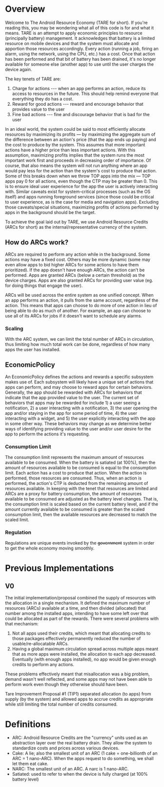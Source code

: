 # Overview

Welcome to The Android Resource Economy (TARE for short). If you're reading this, you may be
wondering what all of this code is for and what it means. TARE is an attempt to apply economic
principles to resource (principally battery) management. It acknowledges that battery is a limited
resource on mobile devices and that the system must allocate and apportion those resources
accordingly. Every action (running a job, firing an alarm, using the network, using the CPU, etc.)
has a cost. Once that action has been performed and that bit of battery has been drained, it's no
longer available for someone else (another app) to use until the user charges the device again.

The key tenets of TARE are:

1. Charge for actions --- when an app performs an action, reduce its access to resources in the
   future. This should help remind everyone that everything they do has a cost.
1. Reward for good actions --- reward and encourage behavior that provides value to the user
1. Fine bad actions --- fine and discourage behavior that is bad for the user

In an ideal world, the system could be said to most efficiently allocate resources by maximizing its
profits &mdash; by maximizing the aggregate sum of the difference between an action's price (that
the app ends up paying) and the cost to produce by the system. This assumes that more important
actions have a higher price than less important actions. With this assumption, maximizing profits
implies that the system runs the most important work first and proceeds in decreasing order of
importance. Of course, that also means the system will not run anything where an app would pay less
for the action than the system's cost to produce that action. Some of this breaks down when we throw
TOP apps into the mix &mdash; TOP apps pay 0 for all actions, even though the CTP may be greater
than 0. This is to ensure ideal user experience for the app the user is actively interacting with.
Similar caveats exist for system-critical processes (such as the OS itself) and apps running
foreground services (since those could be critical to user experience, as is the case for media and
navigation apps). Excluding those caveats/special situations, maximizing profits of actions
performed by apps in the background should be the target.

To achieve the goal laid out by TARE, we use Android Resource Credits (ARCs for short) as the
internal/representative currency of the system.

## How do ARCs work?

ARCs are required to perform any action while in the background. Some actions may have a fixed cost.
Others may be more dynamic (some may even allow apps to bid higher ARCs for some actions to have
them prioritized). If the app doesn't have enough ARCs, the action can't be performed. Apps are
granted ARCs (below a certain threshold) as the device charges. Apps are also granted ARCs for
providing user value (eg. for doing things that engage the user).

ARCs will be used across the entire system as one unified concept. When an app performs an action,
it pulls from the same account, regardless of the action. This means that apps can choose to do more
of one action in lieu of being able to do as much of another. For example, an app can choose to use
all of its ARCs for jobs if it doesn't want to schedule any alarms.

### Scaling

With the ARC system, we can limit the total number of ARCs in circulation, thus limiting how much
total work can be done, regardless of how many apps the user has installed.

## EconomicPolicy

An EconomicPolicy defines the actions and rewards a specific subsystem makes use of. Each subsystem
will likely have a unique set of actions that apps can perform, and may choose to reward apps for
certain behaviors. Generally, the app should be rewarded with ARCs for behaviors that indicate that
the app provided value to the user. The current set of behaviors that apps may be rewarded for
include 1) a user seeing a notification, 2) a user interacting with a notification, 3) the user
opening the app and/or staying in the app for some period of time, 4) the user interacting with a
widget, and 5) the user explicitly interacting with the app in some other way. These behaviors may
change as we determine better ways of identifying providing value to the user and/or user desire for
the app to perform the actions it's requesting.

### Consumption Limit

The consumption limit represents the maximum amount of resources available to be consumed. When the
battery is satiated (at 100%), then the amount of resources available to be consumed is equal to the
consumption limit. Each action has a cost to produce that action. When the action is performed,
those resources are consumed. Thus, when an action is performed, the action's CTP is deducted from
the remaining amount of resources available. In keeping with the tenet that resources are limited
and ARCs are a proxy for battery consumption, the amount of resources available to be consumed are
adjusted as the battery level changes. That is, the consumption limit is scaled based on the current
battery level, and if the amount currently available to be consumed is greater than the scaled
consumption limit, then the available resources are decreased to match the scaled limit.

### Regulation

Regulations are unique events invoked by the ~~government~~ system in order to get the whole economy
moving smoothly.

# Previous Implementations

## V0

The initial implementation/proposal combined the supply of resources with the allocation in a single
mechanism. It defined the maximum number of resources (ARCs) available at a time, and then divided
(allocated) that number among the installed apps, intending to have some left over that could be
allocated as part of the rewards. There were several problems with that mechanism:

1. Not all apps used their credits, which meant that allocating credits to those packages
   effectively permanently reduced the number of usable/re-allocatable ARCs.
1. Having a global maximum circulation spread across multiple apps meant that as more apps were
   installed, the allocation to each app decreased. Eventually (with enough apps installed), no app
   would be given enough credits to perform any actions.

These problems effectively meant that misallocation was a big problem, demand wasn't well reflected,
and some apps may not have been able to perform work even though they otherwise should have been.

Tare Improvement Proposal #1 (TIP1) separated allocation (to apps) from supply (by the system) and
allowed apps to accrue credits as appropriate while still limiting the total number of credits
consumed.

# Definitions

* ARC: Android Resource Credits are the "currency" units used as an abstraction layer over the real
  battery drain. They allow the system to standardize costs and prices across various devices.
* Cake: A lie; also the smallest unit of an ARC (1 cake = one-billionth of an ARC = 1 nano-ARC).
  When the apps request to do something, we shall let them eat cake.
* NARC: The smallest unit of an ARC. A narc is 1 nano-ARC.
* Satiated: used to refer to when the device is fully charged (at 100% battery level)